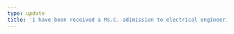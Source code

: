 ```yaml
---
type: update
title: 'I have been received a Ms.C. adimission to electrical engineering program at <a href="https://www.utoronto.ca/">University of Toronto (UofT)</a> with master scholarship.'
---
```

